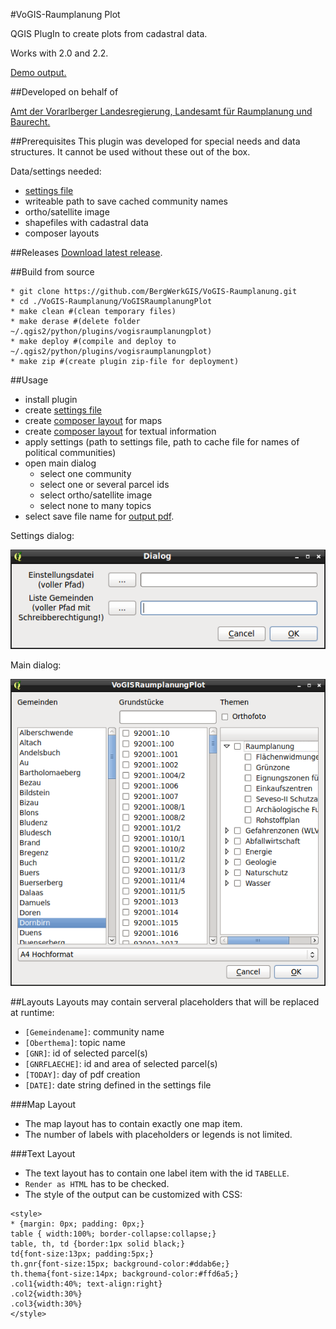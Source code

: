 #VoGIS-Raumplanung Plot

QGIS PlugIn to create plots from cadastral data.

Works with 2.0 and 2.2.

[Demo output.](/settings-and-output/out.pdf)

##Developed on behalf of

[Amt der Vorarlberger Landesregierung, Landesamt für Raumplanung und Baurecht.](http://www.vorarlberg.at/vorarlberg/bauen_wohnen/bauen/raumplanungundbaurecht/start.htm)

##Prerequisites
This plugin was developed for special needs and data structures. It cannot be used without these out of the box.

Data/settings needed:

* [settings file](/settings-and-output/settings.json)
* writeable path to save cached community names
* ortho/satellite image
* shapefiles with cadastral data
* composer layouts

##Releases
[Download latest release](https://github.com/BergWerkGIS/VoGIS-Raumplanung/releases).

##Build from source
```
* git clone https://github.com/BergWerkGIS/VoGIS-Raumplanung.git
* cd ./VoGIS-Raumplanung/VoGISRaumplanungPlot
* make clean #(clean temporary files)
* make derase #(delete folder ~/.qgis2/python/plugins/vogisraumplanungplot)
* make deploy #(compile and deploy to ~/.qgis2/python/plugins/vogisraumplanungplot)
* make zip #(create plugin zip-file for deployment)
```

##Usage
* install plugin
* create [settings file](/settings-and-output/settings.json)
* create [composer layout](#layouts) for maps
* create [composer layout](#layouts) for textual information
* apply settings (path to settings file, path to cache file for names of political communities)
* open main dialog
    * select one community
    * select one or several parcel ids
    * select ortho/satellite image
    * select none to many topics
* select save file name for [output pdf](/settings-and-output/out.pdf).

Settings dialog:

![VoGIS Raumplanung Settings Dialog](/screenshots/settingsdialog.png)

Main dialog:

![VoGIS Raumplanung Main Dialog](/screenshots/maindialog.png)

##Layouts
Layouts may contain serveral placeholders that will be replaced at runtime:
* `[Gemeindename]`: community name
* `[Oberthema]`: topic name
* `[GNR]`: id of selected parcel(s)
* `[GNRFLAECHE]`: id and area of selected parcel(s)
* `[TODAY]`: day of pdf creation
* `[DATE]`: date string defined in the settings file

###Map Layout
* The map layout has to contain exactly one map item.
* The number of labels with placeholders or legends is not limited.

###Text Layout
* The text layout has to contain one label item with the id `TABELLE`.
* `Render as HTML` has to be checked.
* The style of the output can be customized with CSS:
```
<style>
* {margin: 0px; padding: 0px;}
table { width:100%; border-collapse:collapse;}
table, th, td {border:1px solid black;}
td{font-size:13px; padding:5px;}
th.gnr{font-size:15px; background-color:#ddab6e;}
th.thema{font-size:14px; background-color:#ffd6a5;}
.col1{width:40%; text-align:right}
.col2{width:30%}
.col3{width:30%}
</style>
```

